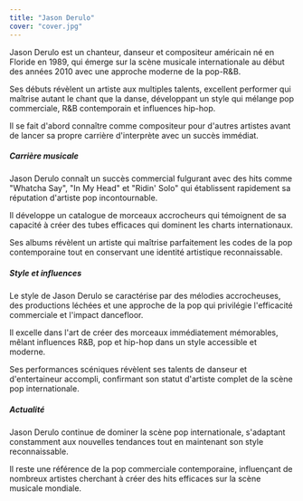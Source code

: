 ```yaml
---
title: "Jason Derulo"
cover: "cover.jpg"
---
```


Jason Derulo est un chanteur, danseur et compositeur américain né en Floride en 1989, qui émerge sur la scène musicale
internationale au début des années 2010 avec une approche moderne de la pop-R&B.

Ses débuts révèlent un artiste aux multiples talents, excellent performer qui maîtrise autant le chant que la danse,
développant un style qui mélange pop commerciale, R&B contemporain et influences hip-hop.

Il se fait d'abord connaître comme compositeur pour d'autres artistes avant de lancer sa propre carrière d'interprète
avec un succès immédiat.


##### Carrière musicale

Jason Derulo connaît un succès commercial fulgurant avec des hits comme "Whatcha Say", "In My Head" et "Ridin' Solo" qui
établissent rapidement sa réputation d'artiste pop incontournable.

Il développe un catalogue de morceaux accrocheurs qui témoignent de sa capacité à créer des tubes efficaces qui dominent
les charts internationaux.

Ses albums révèlent un artiste qui maîtrise parfaitement les codes de la pop contemporaine tout en conservant une
identité artistique reconnaissable.


##### Style et influences

Le style de Jason Derulo se caractérise par des mélodies accrocheuses, des productions léchées et une approche de la pop
qui privilégie l'efficacité commerciale et l'impact dancefloor.

Il excelle dans l'art de créer des morceaux immédiatement mémorables, mêlant influences R&B, pop et hip-hop dans un
style accessible et moderne.

Ses performances scéniques révèlent ses talents de danseur et d'entertaineur accompli, confirmant son statut d'artiste
complet de la scène pop internationale.


##### Actualité

Jason Derulo continue de dominer la scène pop internationale, s'adaptant constamment aux nouvelles tendances tout en
maintenant son style reconnaissable.

Il reste une référence de la pop commerciale contemporaine, influençant de nombreux artistes cherchant à créer des hits
efficaces sur la scène musicale mondiale.
